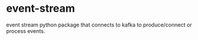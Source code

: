 event-stream
=========

event stream python package that connects to kafka to produce/connect or process events.
